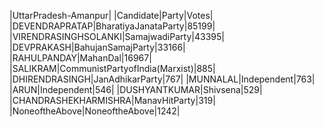  
|UttarPradesh-Amanpur|
|Candidate|Party|Votes|
|DEVENDRAPRATAP|BharatiyaJanataParty|85199|
|VIRENDRASINGHSOLANKI|SamajwadiParty|43395|
|DEVPRAKASH|BahujanSamajParty|33166|
|RAHULPANDAY|MahanDal|16967|
|SALIKRAM|CommunistPartyofIndia(Marxist)|885|
|DHIRENDRASINGH|JanAdhikarParty|767|
|MUNNALAL|Independent|763|
|ARUN|Independent|546|
|DUSHYANTKUMAR|Shivsena|529|
|CHANDRASHEKHARMISHRA|ManavHitParty|319|
|NoneoftheAbove|NoneoftheAbove|1242|
